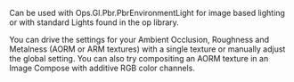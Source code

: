 Can be used with Ops.Gl.Pbr.PbrEnvironmentLight for image based lighting or with standard Lights found in the op library. 

You can drive the settings for your  Ambient Occlusion, Roughness and Metalness (AORM or ARM textures) with a single texture or manually adjust the global setting. You can also try compositing an AORM texture in an Image Compose with additive RGB color channels. 